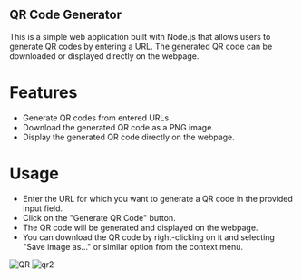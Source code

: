 
## QR Code Generator

This is a simple web application built with Node.js that allows users to generate QR codes by entering a URL. The generated QR code can be downloaded or displayed directly on the webpage.

# Features
- Generate QR codes from entered URLs.
- Download the generated QR code as a PNG image.
- Display the generated QR code directly on the webpage.

# Usage
- Enter the URL for which you want to generate a QR code in the provided input field.
- Click on the "Generate QR Code" button.
- The QR code will be generated and displayed on the webpage.
- You can download the QR code by right-clicking on it and selecting "Save image as..." or similar option from the context menu.

![QR](https://github.com/beyzaokten/QR/assets/95380183/f0c861c0-bf24-4857-a8d4-5fe566fe5fea)
![qr2](https://github.com/beyzaokten/QR/assets/95380183/5419b75d-ee0a-4aec-9eb5-9c8e1b7c48b6)


